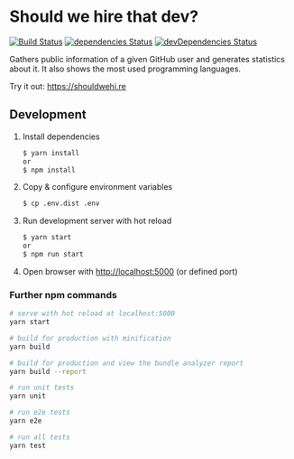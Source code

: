 # Should we hire that dev?

[![Build Status](https://travis-ci.org/tschortsch/should-we-hire-that-dev-vue.svg?branch=master)](https://travis-ci.org/tschortsch/should-we-hire-that-dev-vue)
[![dependencies Status](https://david-dm.org/tschortsch/should-we-hire-that-dev-vue/status.svg)](https://david-dm.org/tschortsch/should-we-hire-that-dev-vue)
[![devDependencies Status](https://david-dm.org/tschortsch/should-we-hire-that-dev-vue/dev-status.svg)](https://david-dm.org/tschortsch/should-we-hire-that-dev-vue?type=dev)

Gathers public information of a given GitHub user and generates statistics about it.
It also shows the most used programming languages.

Try it out: https://shouldwehi.re

## Development

1. Install dependencies
   ``` bash
   $ yarn install
   or
   $ npm install
   ```
1. Copy & configure environment variables
   ``` bash
   $ cp .env.dist .env
   ```
1. Run development server with hot reload
   ``` bash
   $ yarn start
   or
   $ npm run start
   ```
1. Open browser with [http://localhost:5000](http://localhost:5000) (or defined port)

### Further npm commands

``` bash
# serve with hot reload at localhost:5000
yarn start

# build for production with minification
yarn build

# build for production and view the bundle analyzer report
yarn build --report

# run unit tests
yarn unit

# run e2e tests
yarn e2e

# run all tests
yarn test
```

